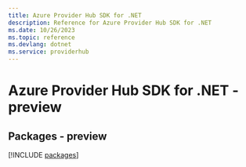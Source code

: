 ```yaml
---
title: Azure Provider Hub SDK for .NET
description: Reference for Azure Provider Hub SDK for .NET
ms.date: 10/26/2023
ms.topic: reference
ms.devlang: dotnet
ms.service: providerhub
---
```

# Azure Provider Hub SDK for .NET - preview
## Packages - preview
[!INCLUDE [packages](provider-hub-index.md)]